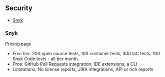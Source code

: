 ## Security

<!-- TOC depthFrom:2 -->

- [Snyk](#snyk)

<!-- /TOC -->

### Snyk

[Pricing page](https://snyk.io/plans/)

- *Free tier:* 200 open source tests, 100 container tests, 300 IaC tests, 100 Snyk Code tests - all per month.
- *Pros:* GitHub Pull Requests integration, IDE extensions, a CLI
- *Limitations:* No license reports, JIRA integrations, API or rich reports

